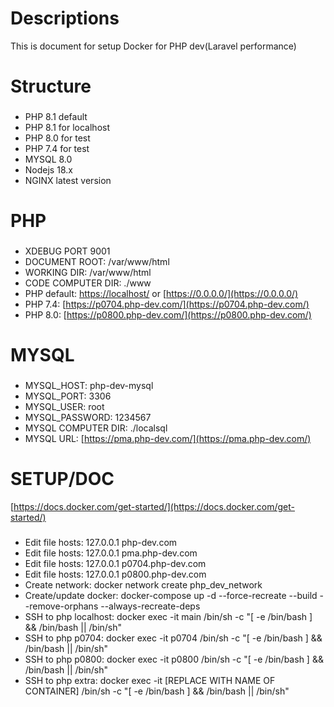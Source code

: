 # Descriptions #

This is document for setup Docker for PHP dev(Laravel performance)

# Structure #
###  ###
* PHP 8.1 default
* PHP 8.1 for localhost
* PHP 8.0 for test
* PHP 7.4 for test
* MYSQL 8.0
* Nodejs 18.x
* NGINX latest version

# PHP #
###  ###
* XDEBUG PORT 9001
* DOCUMENT ROOT:  /var/www/html
* WORKING DIR:  /var/www/html
* CODE COMPUTER DIR:  ./www
* PHP default: [https://localhost/](https://localhost/) or [https://0.0.0.0/](https://0.0.0.0/)
* PHP 7.4: [https://p0704.php-dev.com/](https://p0704.php-dev.com/)
* PHP 8.0: [https://p0800.php-dev.com/](https://p0800.php-dev.com/)

# MYSQL #
###  ###
* MYSQL_HOST: php-dev-mysql
* MYSQL_PORT: 3306
* MYSQL_USER: root
* MYSQL_PASSWORD: 1234567
* MYSQL COMPUTER DIR: ./localsql
* MYSQL URL: [https://pma.php-dev.com/](https://pma.php-dev.com/)

# SETUP/DOC #
[https://docs.docker.com/get-started/](https://docs.docker.com/get-started/)
###  ###
* Edit file hosts: 127.0.0.1 php-dev.com
* Edit file hosts: 127.0.0.1 pma.php-dev.com
* Edit file hosts: 127.0.0.1 p0704.php-dev.com
* Edit file hosts: 127.0.0.1 p0800.php-dev.com
* Create network: docker network create php_dev_network
* Create/update docker: docker-compose up -d --force-recreate --build --remove-orphans --always-recreate-deps
* SSH to php localhost: docker exec -it main /bin/sh -c "[ -e /bin/bash ] && /bin/bash || /bin/sh"
* SSH to php p0704: docker exec -it p0704 /bin/sh -c "[ -e /bin/bash ] && /bin/bash || /bin/sh"
* SSH to php p0800: docker exec -it p0800 /bin/sh -c "[ -e /bin/bash ] && /bin/bash || /bin/sh"
* SSH to php extra: docker exec -it [REPLACE WITH NAME OF CONTAINER] /bin/sh -c "[ -e /bin/bash ] && /bin/bash || /bin/sh"
